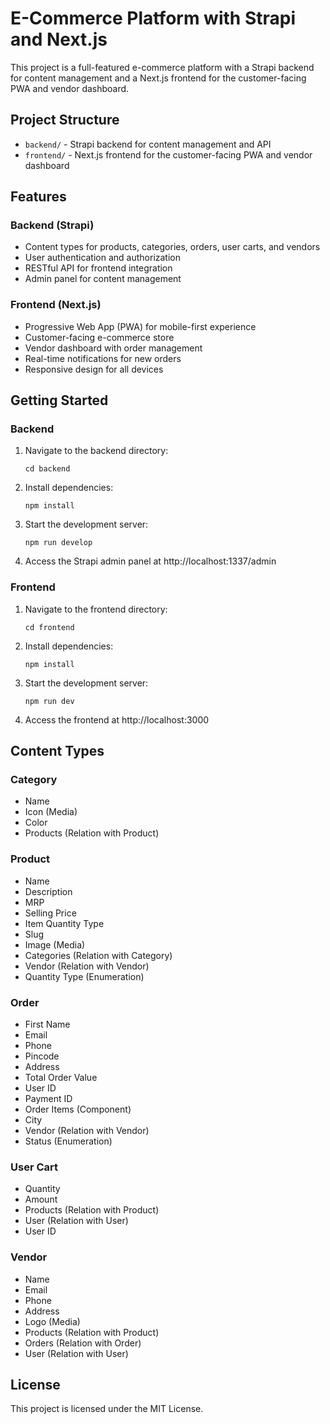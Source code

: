 # E-Commerce Platform with Strapi and Next.js

This project is a full-featured e-commerce platform with a Strapi backend for content management and a Next.js frontend for the customer-facing PWA and vendor dashboard.

## Project Structure

- `backend/` - Strapi backend for content management and API
- `frontend/` - Next.js frontend for the customer-facing PWA and vendor dashboard

## Features

### Backend (Strapi)

- Content types for products, categories, orders, user carts, and vendors
- User authentication and authorization
- RESTful API for frontend integration
- Admin panel for content management

### Frontend (Next.js)

- Progressive Web App (PWA) for mobile-first experience
- Customer-facing e-commerce store
- Vendor dashboard with order management
- Real-time notifications for new orders
- Responsive design for all devices

## Getting Started

### Backend

1. Navigate to the backend directory:
   ```
   cd backend
   ```

2. Install dependencies:
   ```
   npm install
   ```

3. Start the development server:
   ```
   npm run develop
   ```

4. Access the Strapi admin panel at http://localhost:1337/admin

### Frontend

1. Navigate to the frontend directory:
   ```
   cd frontend
   ```

2. Install dependencies:
   ```
   npm install
   ```

3. Start the development server:
   ```
   npm run dev
   ```

4. Access the frontend at http://localhost:3000

## Content Types

### Category
- Name
- Icon (Media)
- Color
- Products (Relation with Product)

### Product
- Name
- Description
- MRP
- Selling Price
- Item Quantity Type
- Slug
- Image (Media)
- Categories (Relation with Category)
- Vendor (Relation with Vendor)
- Quantity Type (Enumeration)

### Order
- First Name
- Email
- Phone
- Pincode
- Address
- Total Order Value
- User ID
- Payment ID
- Order Items (Component)
- City
- Vendor (Relation with Vendor)
- Status (Enumeration)

### User Cart
- Quantity
- Amount
- Products (Relation with Product)
- User (Relation with User)
- User ID

### Vendor
- Name
- Email
- Phone
- Address
- Logo (Media)
- Products (Relation with Product)
- Orders (Relation with Order)
- User (Relation with User)

## License

This project is licensed under the MIT License. 